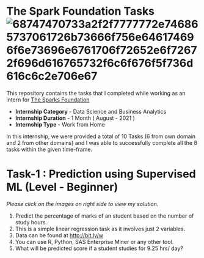 # The Spark Foundation Tasks            ![68747470733a2f2f7777772e746865737061726b73666f756e646174696f6e73696e6761706f72652e6f72672f696d616765732f6c6f676f5f736d616c6c2e706e67](https://user-images.githubusercontent.com/88054419/129256427-33e4915f-2985-4cc7-bfb0-c02e3ac60d2f.png)

This repository contains the tasks that I completed while working as an intern for [The Sparks Foundation](https://www.thesparksfoundationsingapore.org/)
- **Internship Category** - Data Science and Business Analytics
- **Internship Duration** - 1 Month ( August - 2021 )
- **Internship Type** - Work from Home

In this internship, we were provided a total of 10 Tasks (6 from own domain and 2 from other domains) and I was able to successfully complete all the 8 tasks within the given time-frame.

# Task-1 : Prediction using Supervised ML (Level - Beginner)
*Please click on the images on right side to view my solution.*
1. Predict the percentage of marks of an student based on the number of study hours.
2. This is a simple linear regression task as it involves just 2 variables.
3. Data can be found at http://bit.ly/w
4. You can use R, Python, SAS Enterprise Miner or any other tool.
5. What will be predicted score if a student studies for 9.25 hrs/ day?









